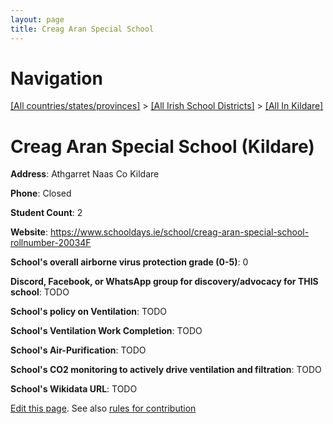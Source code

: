 ```yaml
---
layout: page
title: Creag Aran Special School
---
```

# Navigation

[[All countries/states/provinces]](../../..) > [[All Irish School Districts]](../..) > [[All In Kildare]](..)

# Creag Aran Special School (Kildare)

**Address**: Athgarret Naas Co Kildare

**Phone**: Closed

**Student Count**: 2

**Website**: <https://www.schooldays.ie/school/creag-aran-special-school-rollnumber-20034F>

**School's overall airborne virus protection grade (0-5)**: 0

**Discord, Facebook, or WhatsApp group for discovery/advocacy for THIS school**: TODO

**School's policy on Ventilation**: TODO

**School's Ventilation Work Completion**: TODO

**School's Air-Purification**: TODO

**School's CO2 monitoring to actively drive ventilation and filtration**: TODO

**School's Wikidata URL**: TODO


[Edit this page](https://github.com/ventilate-schools/Ireland/edit/main/./Kildare/Creag_Aran_Special_School.md). See also [rules for contribution](../../../contribution-rules/)